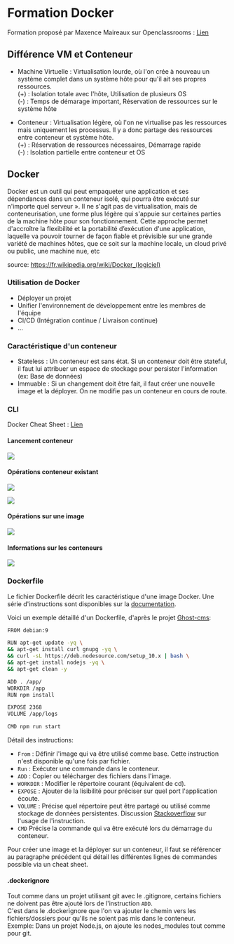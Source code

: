 # Formation Docker

Formation proposé par Maxence Maireaux sur Openclassrooms : [Lien](https://openclassrooms.com/fr/courses/2035766-optimisez-votre-deploiement-en-creant-des-conteneurs-avec-docker)

## Différence VM et Conteneur

- Machine Virtuelle : Virtualisation lourde, où l'on crée à nouveau un système complet dans un système hôte pour qu'il ait ses propres ressources.  
(+) : Isolation totale avec l'hôte, Utilisation de plusieurs OS  
(-) : Temps de démarage important, Réservation de ressources sur le système hôte

- Conteneur : Virtualisation légère, où l'on ne virtualise pas les ressources mais uniquement les processus. Il y a donc partage des ressources entre conteneur et système hôte.  
(+) : Réservation de ressources nécessaires, Démarrage rapide  
(-) : Isolation partielle entre conteneur et OS

## Docker

Docker est un outil qui peut empaqueter une application et ses dépendances dans un conteneur isolé, qui pourra être exécuté sur n'importe quel serveur ». Il ne s'agit pas de virtualisation, mais de conteneurisation, une forme plus légère qui s'appuie sur certaines parties de la machine hôte pour son fonctionnement. Cette approche permet d'accroître la flexibilité et la portabilité d’exécution d'une application, laquelle va pouvoir tourner de façon fiable et prévisible sur une grande variété de machines hôtes, que ce soit sur la machine locale, un cloud privé ou public, une machine nue, etc

source: https://fr.wikipedia.org/wiki/Docker_(logiciel)

### Utilisation de Docker

- Déployer un projet
- Unifier l'environnement de développement entre les membres de l'équipe
- CI/CD (Intégration continue / Livraison continue)
- ...

### Caractéristique d'un conteneur

- Stateless : Un conteneur est sans état. Si un conteneur doit être stateful, il faut lui attribuer un espace de stockage pour persister l'information (ex: Base de données)
- Immuable : Si un changement doit être fait, il faut créer une nouvelle image et la déployer. On ne modifie pas un conteneur en cours de route.

### CLI

Docker Cheat Sheet : [Lien](https://dockerlabs.collabnix.com/docker/cheatsheet/)

#### Lancement conteneur

![](./images/run_container.png)

#### Opérations conteneur existant

![](./images/manage_container_1.png)

![](./images/manage_container_2.png)

#### Opérations sur une image

![](./images/manage_image.png)

#### Informations sur les conteneurs

![](./images/info_stats.png)

### Dockerfile

Le fichier Dockerfile décrit les caractéristique d'une image Docker. Une série d'instructions sont disponibles sur la [documentation](https://docs.docker.com/engine/reference/builder/).

Voici un exemple détaillé d'un Dockerfile, d'après le projet [Ghost-cms](https://github.com/OpenClassrooms-Student-Center/ghost-cms):
```bash
FROM debian:9

RUN apt-get update -yq \
&& apt-get install curl gnupg -yq \
&& curl -sL https://deb.nodesource.com/setup_10.x | bash \
&& apt-get install nodejs -yq \
&& apt-get clean -y

ADD . /app/
WORKDIR /app
RUN npm install

EXPOSE 2368
VOLUME /app/logs

CMD npm run start
```

Détail des instructions:  
- ```From``` : Définir l'image qui va être utilisé comme base. Cette instruction n'est disponible qu'une fois par fichier.
- ```Run``` : Exécuter une commande dans le conteneur.
- ```ADD``` : Copier ou télécharger des fichiers dans l'image.
- ```WORKDIR``` : Modifier le répertoire courant (équivalent de cd).
- ```EXPOSE``` : Ajouter de la lisibilité pour préciser sur quel port l'application écoute.
- ```VOLUME``` : Précise quel répertoire peut être partagé ou utilisé comme stockage de données persistentes. Discussion [Stackoverflow](https://stackoverflow.com/questions/41935435/understanding-volume-instruction-in-dockerfile) sur l'usage de l'instruction.
- ```CMD```  Précise la commande qui va être exécuté lors du démarrage du conteneur.

Pour créer une image et la déployer sur un conteneur, il faut se référencer au paragraphe précédent qui détail les différentes lignes de commandes possible via un cheat sheet.

#### .dockerignore

Tout comme dans un projet utilisant git avec le .gitignore, certains fichiers ne doivent pas être ajouté lors de l'instruction ```ADD```.  
C'est dans le .dockerignore que l'on va ajouter le chemin vers les fichiers/dossiers pour qu'ils ne soient pas mis dans le conteneur.  
Exemple: Dans un projet Node.js, on ajoute les nodes_modules tout comme pour git.
